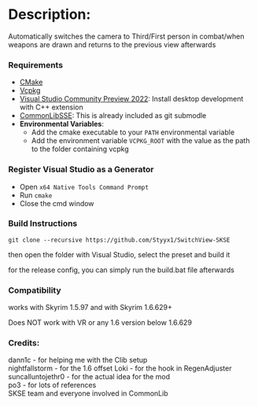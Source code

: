 # Description:

Automatically switches the camera to Third/First person in combat/when weapons are drawn and returns to the previous view afterwards

### Requirements

- [CMake](https://cmake.org/)
- [Vcpkg](https://github.com/microsoft/vcpkg)
- [Visual Studio Community Preview 2022](https://visualstudio.microsoft.com/): Install desktop development with C++ extension
- [CommonLibSSE](https://github.com/powerof3/CommonLibSSE): This is already included as git submodle
- **Environmental Variables**:
  - Add the cmake executable to your `PATH` environmental variable
  - Add the environment variable `VCPKG_ROOT` with the value as the path to the folder containing vcpkg

### Register Visual Studio as a Generator

- Open `x64 Native Tools Command Prompt`
- Run `cmake`
- Close the cmd window


### Build Instructions
```
git clone --recursive https://github.com/Styyx1/SwitchView-SKSE
```
then open the folder with Visual Studio, select the preset and build it

for the release config, you can simply run the build.bat file afterwards

### Compatibility 
works with Skyrim 1.5.97 and 
with Skyrim 1.6.629+

Does NOT work with VR or any 1.6 version below 1.6.629

### Credits:
dann1c - for helping me with the Clib setup  
nightfallstorm - for the 1.6 offset 
Loki - for the hook in RegenAdjuster  
suncalluntojethr0 - for the actual idea for the mod  
po3 - for lots of references  
SKSE team and everyone involved in CommonLib  
